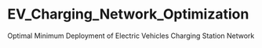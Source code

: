 # EV_Charging_Network_Optimization
Optimal Minimum Deployment of Electric Vehicles Charging Station Network 
